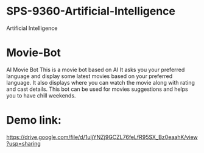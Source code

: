 # SPS-9360-Artificial-Intelligence
Artificial Intelligence
# Movie-Bot
AI Movie Bot
This is a movie bot based on AI
It asks you your preferred language and display some latest movies based on your preferred language.
It also displays where you can watch the movie along with rating and cast details.
This bot can be used for movies suggestions and helps you to have chill weekends.

# Demo link:
https://drive.google.com/file/d/1uljYNZj9GCZL76feLfR95SX_Bz0eaahK/view?usp=sharing
